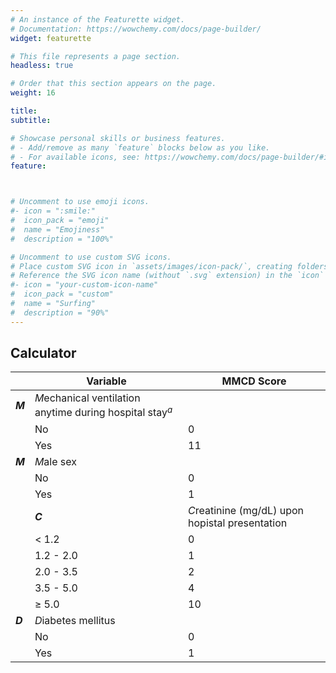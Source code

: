 ```yaml
---
# An instance of the Featurette widget.
# Documentation: https://wowchemy.com/docs/page-builder/
widget: featurette

# This file represents a page section.
headless: true

# Order that this section appears on the page.
weight: 16

title: 
subtitle: 

# Showcase personal skills or business features.
# - Add/remove as many `feature` blocks below as you like.
# - For available icons, see: https://wowchemy.com/docs/page-builder/#icons
feature:



# Uncomment to use emoji icons.
#- icon = ":smile:"
#  icon_pack = "emoji"
#  name = "Emojiness"
#  description = "100%"  

# Uncomment to use custom SVG icons.
# Place custom SVG icon in `assets/images/icon-pack/`, creating folders if necessary.
# Reference the SVG icon name (without `.svg` extension) in the `icon` field.
#- icon = "your-custom-icon-name"
#  icon_pack = "custom"
#  name = "Surfing"
#  description = "90%"
---
```



## Calculator

<center>

||Variable|MMCD Score|
|--|--|--|
|**$M$**| $M$echanical ventilation anytime during hospital stay$^a$||
|| No | 0 |
|| Yes | 11 |
| **$M$** | $M$ale sex |   |
|| No | 0 |
|| Yes | 1 |
||**$C$** | $C$reatinine (mg/dL) upon hopistal presentation| |
|| $\lt$ 1.2 | 0 |
|| 1.2 - 2.0 | 1 |
|| 2.0 - 3.5 | 2 |
|| 3.5 - 5.0 | 4 |
|| $\geqslant$ 5.0| 10 |
| **$D$** | $D$iabetes mellitus |
|| No |0|
|| Yes |1|

</center>
